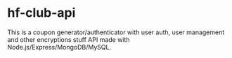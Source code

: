 # hf-club-api
This is a coupon generator/authenticator with user auth, user management and other encryptions stuff API made with Node.js/Express/MongoDB/MySQL.
